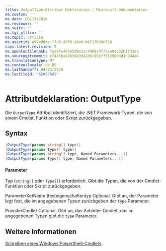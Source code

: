 ```yaml
---
title: OutputType-Attribut Deklaration | Microsoft-Dokumentation
ms.custom: ''
ms.date: 09/13/2016
ms.reviewer: ''
ms.suite: ''
ms.tgt_pltfrm: ''
ms.topic: article
ms.assetid: a97a98ee-ffc0-42f0-a9a6-b0717b39c798
caps.latest.revision: 5
ms.openlocfilehash: 7aa6fa407e509a31c4066c4f73ae01b02b2f338c
ms.sourcegitcommit: e7445ba8203da304286c591ff513900ad1c244a4
ms.translationtype: MT
ms.contentlocale: de-DE
ms.lasthandoff: 04/23/2019
ms.locfileid: "62067602"
---
```

# <a name="outputtype-attribute-declaration"></a>Attributdeklaration: OutputType

Die `OutputType` Attribut identifiziert, die .NET Framework-Typen, die von einem Cmdlet, Funktion oder Skript zurückgegeben.

## <a name="syntax"></a>Syntax

```csharp
[OutputType(params string[] type)]
[OutputType(params Type[] type)]
[OutputType(params string[] type, Named Parameters...)]
[OutputType(params Type[] type, Named Parameters...)]
```

#### <a name="parameters"></a>Parameter

Typ (`string[]` oder `Type[]`) erforderlich. Gibt die Typen, die von der Cmdlet-Funktion oder Skript zurückgegeben.

ParameterSetName (testeigenschaftentyp Optional. Gibt an, der Parameter legt fest, die im angegebenen Typen zurückgeben der `type` Parameter.

ProviderCmdlet Optional. Gibt an, das Anbieter-Cmdlet, das im angegebenen Typen gibt die `type` Parameter.

## <a name="see-also"></a>Weitere Informationen

[Schreiben eines Windows PowerShell-Cmdlets](./writing-a-windows-powershell-cmdlet.md)
